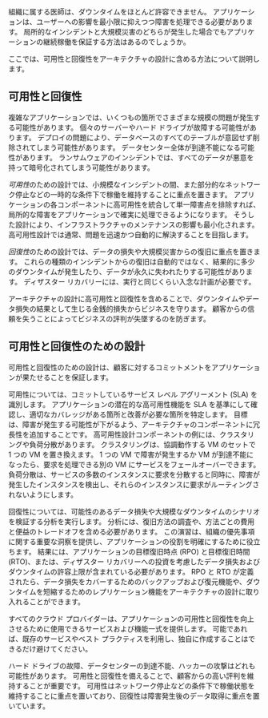組織に属する医師は、ダウンタイムをほとんど許容できません。 アプリケーションは、ユーザーへの影響を最小限に抑えつつ障害を処理できる必要があります。 局所的なインシデントと大規模災害のどちらが発生した場合でもアプリケーションの継続稼働を保証する方法はあるのでしょうか。 

ここでは、可用性と回復性をアーキテクチャの設計に含める方法について説明します。

## <a name="availability-and-recoverability"></a>可用性と回復性

複雑なアプリケーションでは、いくつもの箇所でさまざまな規模の問題が発生する可能性があります。 個々のサーバーやハード ドライブが故障する可能性があります。 デプロイの問題により、データベースのすべてのテーブルが意図せず削除されてしまう可能性があります。 データセンター全体が到達不能になる可能性があります。 ランサムウェアのインシデントでは、すべてのデータが悪意を持って暗号化されてしまう可能性があります。

*可用性*のための設計では、小規模なインシデントの間、また部分的なネットワーク停止などの一時的な条件下で稼働を維持することに重点を置きます。 アプリケーションの各コンポーネントに高可用性を統合して単一障害点を排除すれば、局所的な障害をアプリケーションで確実に処理できるようになります。 そうした設計により、インフラストラクチャのメンテナンスの影響も最小化されます。 高可用性設計では通常、問題を迅速かつ自動的に解決することを目指します。

*回復性*のための設計では、データの損失や大規模災害からの復旧に重点を置きます。 これらの種類のインシデントからの復旧は自動的ではなく、結果的に多少のダウンタイムが発生したり、データが永久に失われたりする可能性があります。 ディザスター リカバリーには、実行と同じくらい入念な計画が必要です。

アーキテクチャの設計に高可用性と回復性を含めることで、ダウンタイムやデータ損失の結果として生じる金銭的損失からビジネスを守ります。 顧客からの信頼を失うことによってビジネスの評判が失墜するのを防ぎます。

## <a name="architecting-for-availability-and-recoverability"></a>可用性と回復性のための設計

可用性と回復性のための設計は、顧客に対するコミットメントをアプリケーションが果たせることを保証します。

可用性については、コミットしているサービス レベル アグリーメント (SLA) を識別します。 アプリケーションの潜在的な高可用性機能を SLA を基準にして確認し、適切なカバレッジがある箇所と改善が必要な箇所を特定します。 目標は、障害が発生する可能性が下がるよう、アーキテクチャのコンポーネントに冗長性を追加することです。 高可用性設計コンポーネントの例には、クラスタリングや負荷分散があります。 クラスタリングは、協調動作する VM のセットで 1 つの VM を置き換えます。 1 つの VM で障害が発生するか VM が到達不能になったら、要求を処理できる別の VM にサービスをフェールオーバーできます。 負荷分散は、サービスの多数のインスタンスに要求を分散すると同時に、障害が発生したインスタンスを検出し、それらのインスタンスに要求がルーティングされないようにします。

回復性については、可能性のあるデータ損失や大規模なダウンタイムのシナリオを検証する分析を実行します。 分析には、復旧方法の調査や、方法ごとの費用と便益のトレードオフを含める必要があります。 この演習は、組織の優先事項に関する重要な洞察を提供し、アプリケーションの役割を明確にするために役立ちます。 結果には、アプリケーションの目標復旧時点 (RPO) と目標復旧時間 (RTO)、または、ディザスター リカバリーへの投資を考慮したデータ損失およびダウンタイムの許容上限が含まれている必要があります。 RPO と RTO が定義されたら、データ損失をカバーするためのバックアップおよび復元機能や、ダウンタイムを短縮するためのレプリケーション機能をアーキテクチャの設計に取り入れることができます。

すべてのクラウド プロバイダーは、アプリケーションの可用性と回復性を向上させるために使用できるサービスおよび機能一式を提供します。 可能であれば、既存のサービスやベスト プラクティスを利用し、独自に作成することはできるだけ避けてください。

ハード ドライブの故障、データセンターの到達不能、ハッカーの攻撃はどれも可能性があります。 可用性と回復性を備えることで、顧客からの高い評判を維持することが重要です。 可用性はネットワーク停止などの条件下で稼働状態を維持することに重点を置いており、回復性は障害発生後のデータ取得に重点を置いています。
